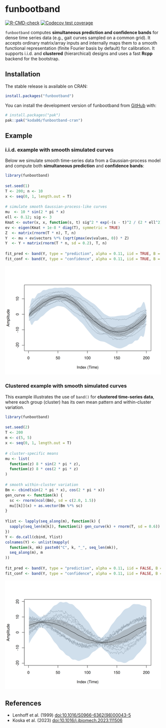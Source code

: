 
# funbootband

<!-- badges: start -->
[![R-CMD-check](https://github.com/koda86/funbootband-cran/actions/workflows/R-CMD-check.yaml/badge.svg)](https://github.com/koda86/funbootband-cran/actions/workflows/R-CMD-check.yaml)
[![Codecov test coverage](https://codecov.io/gh/koda86/funbootband-cran/graph/badge.svg)](https://app.codecov.io/gh/koda86/funbootband-cran)
<!-- badges: end -->

`funbootband` computes **simultaneous prediction and confidence bands** for dense time series data (e.g., gait curves sampled on a common grid). It accepts ordinary
matrix/array inputs and internally maps them to a smooth functional representation (finite Fourier basis by default) for calibration. It supports i.i.d. and **clustered** (hierarchical) designs and uses a fast **Rcpp** backend
for the bootstrap.

## Installation


The stable release is available on CRAN:

```r
install.packages("funbootband")
```

You can install the development version of funbootband from [GitHub](https://github.com/) with:

``` r
# install.packages("pak")
pak::pak("koda86/funbootband-cran")
```

## Example

### i.i.d. example with smooth simulated curves

Below we simulate smooth time-series data from a Gaussian-process model and compute both
**simultaneous prediction** and **confidence bands**:

``` r
library(funbootband)

set.seed(1)
T <- 200; n <- 10
x <- seq(0, 1, length.out = T)

# simulate smooth Gaussian-process-like curves
mu  <- 10 * sin(2 * pi * x)
ell <- 0.12; sig <- 3
Kmat <- outer(x, x, function(s, t) sig^2 * exp(-(s - t)^2 / (2 * ell^2)))
ev <- eigen(Kmat + 1e-8 * diag(T), symmetric = TRUE)
Z  <- matrix(rnorm(T * n), T, n)
Y  <- mu + ev$vectors %*% (sqrt(pmax(ev$values, 0)) * Z)
Y  <- Y + matrix(rnorm(T * n, sd = 0.2), T, n)

fit_pred <- band(Y, type = "prediction", alpha = 0.11, iid = TRUE, B = 200L, k.coef = 20L)
fit_conf <- band(Y, type = "confidence", alpha = 0.11, iid = TRUE, B = 200L, k.coef = 20L)
```

![Simultaneous prediction and confidence bands (i.i.d.)](man/figures/README_iid_plot.png)

### Clustered example with smooth simulated curves

This example illustrates the use of `band()` for **clustered time-series data**, where
each group (cluster) has its own mean pattern and within-cluster variation.

``` r
library(funbootband)

set.seed(2)
T <- 200
m <- c(5, 5)
x <- seq(0, 1, length.out = T)

# cluster-specific means
mu <- list(
  function(z) 8 * sin(2 * pi * z),
  function(z) 8 * cos(2 * pi * z)
)

# smooth within-cluster variation
Bm <- cbind(sin(2 * pi * x), cos(2 * pi * x))
gen_curve <- function(k) {
  sc <- rnorm(ncol(Bm), sd = c(2.0, 1.5))
  mu[[k]](x) + as.vector(Bm %*% sc)
}

Ylist <- lapply(seq_along(m), function(k) {
  sapply(seq_len(m[k]), function(i) gen_curve(k) + rnorm(T, sd = 0.6))
})
Y <- do.call(cbind, Ylist)
colnames(Y) <- unlist(mapply(
  function(k, mk) paste0("C", k, "_", seq_len(mk)),
  seq_along(m), m
))

fit_pred <- band(Y, type = "prediction", alpha = 0.11, iid = FALSE, B = 200L, k.coef = 20L)
fit_conf <- band(Y, type = "confidence", alpha = 0.11, iid = FALSE, B = 200L, k.coef = 20L)
```

![Simultaneous prediction and confidence bands (clustered)](man/figures/README_clustered_plot.png)

## References
- Lenhoff et al. (1999) <doi:10.1016/S0966-6362(98)00043-5>  
- Koska et al. (2023) <doi:10.1016/j.jbiomech.2023.111506>
